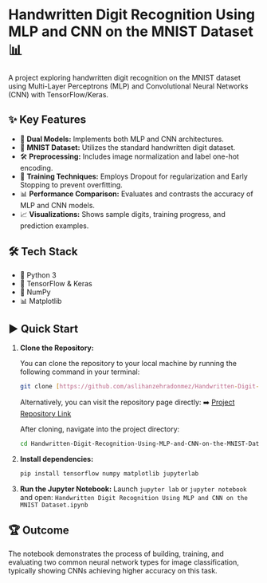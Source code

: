# Handwritten Digit Recognition Using MLP and CNN on the MNIST Dataset 📊

A project exploring handwritten digit recognition on the MNIST dataset using Multi-Layer Perceptrons (MLP) and Convolutional Neural Networks (CNN) with TensorFlow/Keras.

## ✨ Key Features

* 🧠 **Dual Models:** Implements both MLP and CNN architectures.
* 🔢 **MNIST Dataset:** Utilizes the standard handwritten digit dataset.
* 🛠️ **Preprocessing:** Includes image normalization and label one-hot encoding.
* 💪 **Training Techniques:** Employs Dropout for regularization and Early Stopping to prevent overfitting.
* 📊 **Performance Comparison:** Evaluates and contrasts the accuracy of MLP and CNN models.
* 📈 **Visualizations:** Shows sample digits, training progress, and prediction examples.

## 🛠️ Tech Stack

* 🐍 Python 3
* 🧠 TensorFlow & Keras
* 🔢 NumPy
* 📊 Matplotlib

## ▶️ Quick Start


1.  **Clone the Repository:**

    You can clone the repository to your local machine by running the following command in your terminal:
    ```bash
    git clone [https://github.com/aslihanzehradonmez/Handwritten-Digit-Recognition-Using-MLP-and-CNN-on-the-MNIST-Dataset.git](https://github.com/aslihanzehradonmez/Handwritten-Digit-Recognition-Using-MLP-and-CNN-on-the-MNIST-Dataset.git)
    ```
    Alternatively, you can visit the repository page directly:
    ➡️ [Project Repository Link](https://github.com/aslihanzehradonmez/Handwritten-Digit-Recognition-Using-MLP-and-CNN-on-the-MNIST-Dataset.git)

    After cloning, navigate into the project directory:
    ```bash
    cd Handwritten-Digit-Recognition-Using-MLP-and-CNN-on-the-MNIST-Dataset
    ```

2.  **Install dependencies:**
    ```bash
    pip install tensorflow numpy matplotlib jupyterlab
    ```

3.  **Run the Jupyter Notebook:**
    Launch `jupyter lab` or `jupyter notebook` and open:
    `Handwritten Digit Recognition Using MLP and CNN on the MNIST Dataset.ipynb`

## 🏆 Outcome

The notebook demonstrates the process of building, training, and evaluating two common neural network types for image classification, typically showing CNNs achieving higher accuracy on this task.